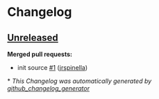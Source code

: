 # Changelog

## [Unreleased](https://github.com/azurenoops/terraform-azurerm-overlays-linux-scaleset/tree/HEAD)

**Merged pull requests:**

- init source [\#1](https://github.com/azurenoops/terraform-azurerm-overlays-linux-scaleset/pull/1) ([jrspinella](https://github.com/jrspinella))



\* *This Changelog was automatically generated by [github_changelog_generator](https://github.com/github-changelog-generator/github-changelog-generator)*

